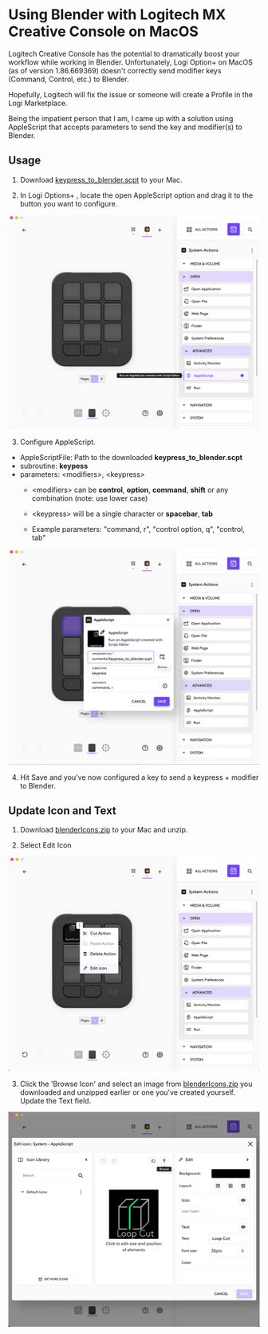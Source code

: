 # Using Blender with Logitech MX Creative Console on MacOS
Logitech Creative Console has the potential to dramatically boost your workflow while working in Blender. Unfortunately, Logi Option+ on MacOS (as of version 1.86.669369) doesn't correctly send modifier keys (Command, Control, etc.) to Blender.

Hopefully, Logitech will fix the issue or someone will create a Profile in the Logi Marketplace.

Being the impatient person that I am, I came up with a solution using AppleScript that accepts parameters to send the key and modifier(s) to Blender.


## Usage

1. Download [keypress_to_blender.scpt](keypress_to_blender.scpt) to your Mac.

2. In Logi Options+ , locate the open AppleScript option and drag it to the button you want to configure.

![image](docs/assets/AddAppleScript.png)

3. Configure AppleScript. 
- AppleScriptFile: Path to the downloaded __keypress_to_blender.scpt__
- subroutine: __keypess__
- parameters: \<modifiers>, \<keypress>
  - \<modifiers> can be __control__, __option__, __command__, __shift__ or any combination (note: use lower case)
  - \<keypress> will be a single character or __spacebar__, __tab__

  - Example parameters: "command, r", "control option, q", "control, tab"

![image](docs/assets/ConfigureAppleScript.png)

4. Hit Save and you've now configured a key to send a keypress + modifier to Blender. 

## Update Icon and Text

1. Download [blenderIcons.zip](icons/blenderIcons.zip) to your Mac and unzip.

2. Select Edit Icon

![image](docs/assets/EditIcon.png)

3. Click the 'Browse Icon' and select an image from [blenderIcons.zip](icons/blenderIcons.zip) you downloaded and unzipped earlier or one you've created yourself. Update the Text field.

![image](docs/assets/AddTextAndIcon.png)
